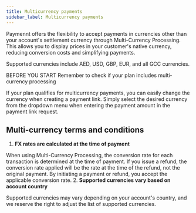 ```yaml
---
title: Multicurrency payments
sidebar_label: Multicurrency payments
---
```


Paymennt offers the flexibility to accept payments in currencies other than your account's settlement currency through Multi-Currency Processing. This allows you to display prices in your customer's native currency, reducing conversion costs and simplifying payments.

Supported currencies include AED, USD, GBP, EUR, and all GCC currencies.

BEFORE YOU START
Remember to check if your plan includes multi-currency processing

If your plan qualifies for multicurrency payments, you can easily change the currency when creating a payment link. Simply select the desired currency from the dropdown menu when entering the payment amount in the payment link request.

## Multi-currency terms and conditions​

1. **FX rates are calculated at the time of payment**

When using Multi-Currency Processing, the conversion rate for each transaction is determined at the time of payment. If you issue a refund, the conversion rate applied will be the rate at the time of the refund, not the original payment. By initiating a payment or refund, you accept the applicable conversion rate.
2. **Supported currencies vary based on account country**

Supported currencies may vary depending on your account's country, and we reserve the right to adjust the list of supported currencies.
